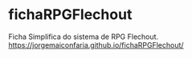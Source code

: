 # fichaRPGFlechout
Ficha Simplifica do sistema de RPG Flechout.
https://jorgemaiconfaria.github.io/fichaRPGFlechout/
